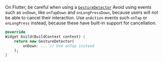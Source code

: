 On Flutter, be careful when using a [`GestureDetector`](https://api.flutter.dev/flutter/widgets/GestureDetector-class.html) Avoid using events such as `onDown`, like `onTapDown` and `onLongPressDown`, because users will not be able to cancel their interaction. Use `onAction` events such `onTap` or `onLongPress` instead, because these have built-in support for cancellation.

```dart
@override
Widget build(BuildContext context) {
    return new GestureDetector(
        onDown: ... // Use onTap instead
    );
}
```
